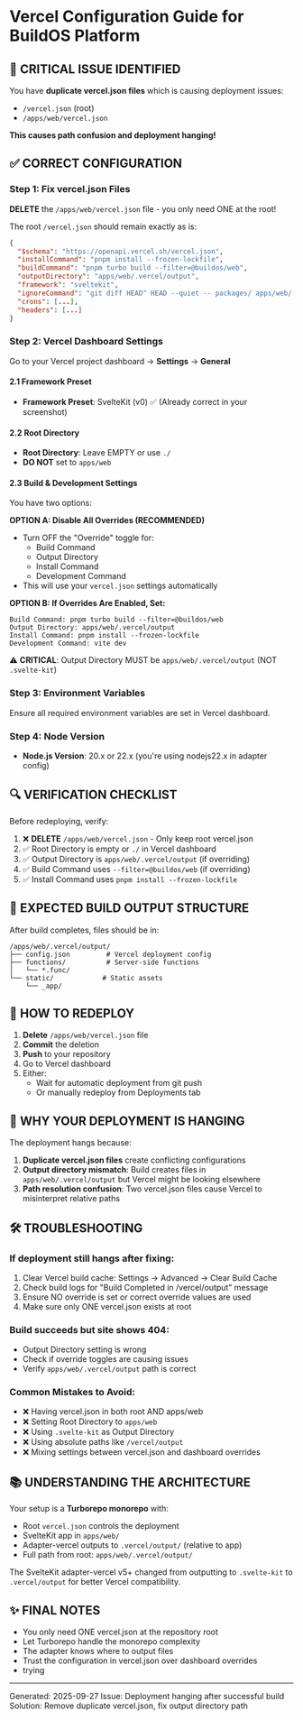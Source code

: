 # Vercel Configuration Guide for BuildOS Platform

## 🚨 CRITICAL ISSUE IDENTIFIED

You have **duplicate vercel.json files** which is causing deployment issues:
- `/vercel.json` (root)
- `/apps/web/vercel.json`

**This causes path confusion and deployment hanging!**

## ✅ CORRECT CONFIGURATION

### Step 1: Fix vercel.json Files

**DELETE** the `/apps/web/vercel.json` file - you only need ONE at the root!

The root `/vercel.json` should remain exactly as is:
```json
{
  "$schema": "https://openapi.vercel.sh/vercel.json",
  "installCommand": "pnpm install --frozen-lockfile",
  "buildCommand": "pnpm turbo build --filter=@buildos/web",
  "outputDirectory": "apps/web/.vercel/output",
  "framework": "sveltekit",
  "ignoreCommand": "git diff HEAD^ HEAD --quiet -- packages/ apps/web/ turbo.json package.json pnpm-lock.yaml",
  "crons": [...],
  "headers": [...]
}
```

### Step 2: Vercel Dashboard Settings

Go to your Vercel project dashboard → **Settings** → **General**

#### 2.1 Framework Preset
- **Framework Preset**: SvelteKit (v0) ✅ (Already correct in your screenshot)

#### 2.2 Root Directory
- **Root Directory**: Leave EMPTY or use `./`
- **DO NOT** set to `apps/web`

#### 2.3 Build & Development Settings

You have two options:

**OPTION A: Disable All Overrides (RECOMMENDED)**
- Turn OFF the "Override" toggle for:
  - Build Command
  - Output Directory
  - Install Command
  - Development Command
- This will use your `vercel.json` settings automatically

**OPTION B: If Overrides Are Enabled, Set:**
```
Build Command: pnpm turbo build --filter=@buildos/web
Output Directory: apps/web/.vercel/output
Install Command: pnpm install --frozen-lockfile
Development Command: vite dev
```

⚠️ **CRITICAL**: Output Directory MUST be `apps/web/.vercel/output` (NOT `.svelte-kit`)

### Step 3: Environment Variables

Ensure all required environment variables are set in Vercel dashboard.

### Step 4: Node Version
- **Node.js Version**: 20.x or 22.x (you're using nodejs22.x in adapter config)

## 🔍 VERIFICATION CHECKLIST

Before redeploying, verify:

1. ❌ **DELETE** `/apps/web/vercel.json` - Only keep root vercel.json
2. ✅ Root Directory is empty or `./` in Vercel dashboard
3. ✅ Output Directory is `apps/web/.vercel/output` (if overriding)
4. ✅ Build Command uses `--filter=@buildos/web` (if overriding)
5. ✅ Install Command uses `pnpm install --frozen-lockfile`

## 📁 EXPECTED BUILD OUTPUT STRUCTURE

After build completes, files should be in:
```
/apps/web/.vercel/output/
├── config.json         # Vercel deployment config
├── functions/          # Server-side functions
│   └── *.func/
└── static/            # Static assets
    └── _app/
```

## 🚀 HOW TO REDEPLOY

1. **Delete** `/apps/web/vercel.json` file
2. **Commit** the deletion
3. **Push** to your repository
4. Go to Vercel dashboard
5. Either:
   - Wait for automatic deployment from git push
   - Or manually redeploy from Deployments tab

## 🎯 WHY YOUR DEPLOYMENT IS HANGING

The deployment hangs because:
1. **Duplicate vercel.json files** create conflicting configurations
2. **Output directory mismatch**: Build creates files in `apps/web/.vercel/output` but Vercel might be looking elsewhere
3. **Path resolution confusion**: Two vercel.json files cause Vercel to misinterpret relative paths

## 🛠️ TROUBLESHOOTING

### If deployment still hangs after fixing:
1. Clear Vercel build cache: Settings → Advanced → Clear Build Cache
2. Check build logs for "Build Completed in /vercel/output" message
3. Ensure NO override is set or correct override values are used
4. Make sure only ONE vercel.json exists at root

### Build succeeds but site shows 404:
- Output Directory setting is wrong
- Check if override toggles are causing issues
- Verify `apps/web/.vercel/output` path is correct

### Common Mistakes to Avoid:
- ❌ Having vercel.json in both root AND apps/web
- ❌ Setting Root Directory to `apps/web`
- ❌ Using `.svelte-kit` as Output Directory
- ❌ Using absolute paths like `/vercel/output`
- ❌ Mixing settings between vercel.json and dashboard overrides

## 📚 UNDERSTANDING THE ARCHITECTURE

Your setup is a **Turborepo monorepo** with:
- Root `vercel.json` controls the deployment
- SvelteKit app in `apps/web/`
- Adapter-vercel outputs to `.vercel/output/` (relative to app)
- Full path from root: `apps/web/.vercel/output/`

The SvelteKit adapter-vercel v5+ changed from outputting to `.svelte-kit` to `.vercel/output` for better Vercel compatibility.

## ✨ FINAL NOTES

- You only need ONE vercel.json at the repository root
- Let Turborepo handle the monorepo complexity
- The adapter knows where to output files
- Trust the configuration in vercel.json over dashboard overrides
- trying

---

Generated: 2025-09-27
Issue: Deployment hanging after successful build
Solution: Remove duplicate vercel.json, fix output directory path